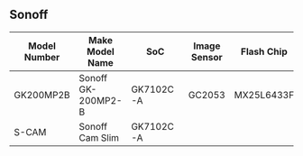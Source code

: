 Sonoff
------

| Model Number | Make Model Name    | SoC       | Image Sensor | Flash Chip | WiFi Module    | FCC ID          | Link                                                   |
|--------------|--------------------|-----------|--------------|------------|----------------|-----------------|--------------------------------------------------------|
| GK200MP2B    | Sonoff GK-200MP2-B | GK7102C-A | GC2053       | MX25L6433F | USB RTL8188FTV | 2APN5-GK200MP2B | [link](sonoff-gk-200mp2-b.md)                          |
| S-CAM        | Sonoff Cam Slim    | GK7102C-A |              |            | USB RTL8188FTV | 2APN5-S-CAM     | https://sonoff.tech/product/security-cameras/cam-slim/ |
